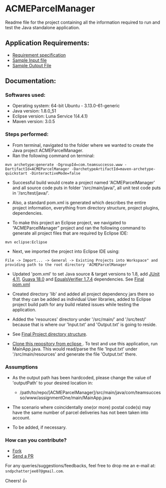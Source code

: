 # ACMEParcelManager

Readme file for the project containing all the information required to run and test the Java standalone application.


## Application Requirements:

* [Requirement specification](https://pastebin.com/MDMk1LWJ)
* [Sample Input file](https://pastebin.com/M5Uh5Bz0)
* [Sample Output File](https://pastebin.com/hgJCYUpX)


## Documentation:

### Softwares used:

 * Operating system: 64-bit Ubuntu - 3.13.0-61-generic
 * Java version: 1.8.0_51
 * Eclipse version: Luna Service 1(4.4.1)
 * Maven version: 3.0.5

### Steps performed:

 * From terminal, navigated to the folder where we wanted to create the Java project ACMEParcelManager.
 * Ran the following command on terminal:
```
mvn archetype:generate -DgroupId=com.teamsuccesso.www -DartifactId=ACMEParcelManager -DarchetypeArtifactId=maven-archetype-quickstart -DinteractiveMode=false
```
 
  * Successful build would create a project named 'ACMEParcelManager' and all source code puts in folder '/src/main/java/', all unit test code puts in '/src/test/java/'.

* Also, a standard pom.xml is generated which describes the entire project information, everything from directory structure, project plugins, dependencies.

* To make this project an Eclipse project, we navigated to “ACMEParcelManager” project and ran the following command to generate all project files that are required by Eclipse IDE:

```mvn eclipse:Eclipse```
* Next, we imported the project into Eclipse IDE using:

```File -> Import... -> General -> Existing Projects into Workspace" and providing path to the root directory 'ACMEParcelManager```

* Updated 'pom.xml' to set Java source & target versions to 1.8, add [JUnit 4.11](http://mvnrepository.com/artifact/junit/junit/4.11), [Guava 18.0](https://github.com/google/guava) and [EqualsVerifier 1.7.4](http://www.jqno.nl/equalsverifier/) dependencies. See [Final pom.xml](https://pastebin.com/j8xpYJB2)

* Created directory 'lib' and added all project dependency jars there so that they can be added as individual User libraries, added to Eclipse project build path for any build related issues while testing the application.

* Added the 'resources' directory under '/src/main/' and '/src/test/' because that is where our 'Input.txt' and 'Output.txt' is going to reside.

* See [Final Project directory structure](http://i.imgur.com/CuCmhkC.png).

* [Clone this repository from eclipse ](http://www.vogella.com/tutorials/EclipseGit/article.html#clone_repository). To test and use this application, run MainApp.java. This would read/parse the file 'Input.txt' under '/src/main/resources' and generate the file 'Output.txt' there.

### Assumptions
* As the output path has been hardcoded, please change the value of 'outputPath' to your desired location in:
  - /path/to/repo/[ACMEParcelManager]/src/main/java/com/teamsuccesso/www/assignmentOne/main/MainApp.java 

* The scenario where coincidentally one(or more) postal code(s) may have the same number of parcel deliveries has not been taken into account. 

* To be added, if necessary.

### How can you contribute?
* [Fork](https://help.github.com/articles/fork-a-repo)
* [Send a PR](https://help.github.com/articles/using-pull-requests)

For any queries/suggestions/feedbacks, feel free to drop me an e-mail at: `sndpchatterjee07@gmail.com`.

Cheers! :+1:

